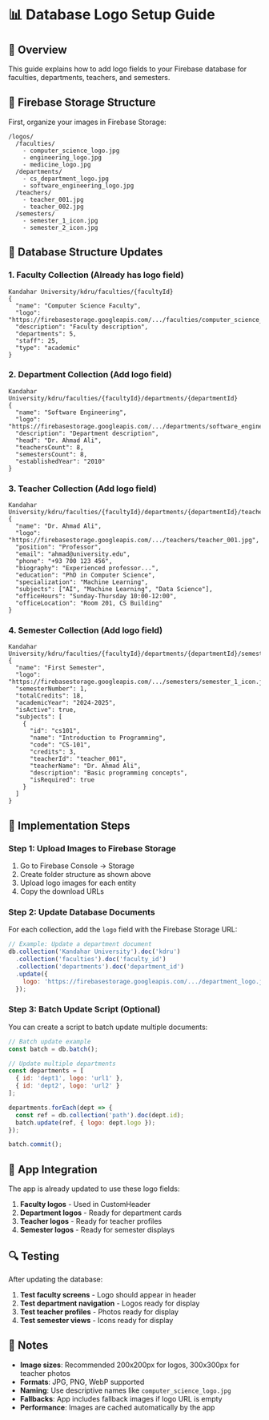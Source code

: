 # 📊 Database Logo Setup Guide

## 🎯 Overview
This guide explains how to add logo fields to your Firebase database for faculties, departments, teachers, and semesters.

## 📁 Firebase Storage Structure
First, organize your images in Firebase Storage:

```
/logos/
  /faculties/
    - computer_science_logo.jpg
    - engineering_logo.jpg
    - medicine_logo.jpg
  /departments/
    - cs_department_logo.jpg
    - software_engineering_logo.jpg
  /teachers/
    - teacher_001.jpg
    - teacher_002.jpg
  /semesters/
    - semester_1_icon.jpg
    - semester_2_icon.jpg
```

## 🔧 Database Structure Updates

### 1. Faculty Collection (Already has logo field)
```
Kandahar University/kdru/faculties/{facultyId}
{
  "name": "Computer Science Faculty",
  "logo": "https://firebasestorage.googleapis.com/.../faculties/computer_science_logo.jpg",
  "description": "Faculty description",
  "departments": 5,
  "staff": 25,
  "type": "academic"
}
```

### 2. Department Collection (Add logo field)
```
Kandahar University/kdru/faculties/{facultyId}/departments/{departmentId}
{
  "name": "Software Engineering",
  "logo": "https://firebasestorage.googleapis.com/.../departments/software_engineering_logo.jpg",
  "description": "Department description",
  "head": "Dr. Ahmad Ali",
  "teachersCount": 8,
  "semestersCount": 8,
  "establishedYear": "2010"
}
```

### 3. Teacher Collection (Add logo field)
```
Kandahar University/kdru/faculties/{facultyId}/departments/{departmentId}/teachers/{teacherId}
{
  "name": "Dr. Ahmad Ali",
  "logo": "https://firebasestorage.googleapis.com/.../teachers/teacher_001.jpg",
  "position": "Professor",
  "email": "ahmad@university.edu",
  "phone": "+93 700 123 456",
  "biography": "Experienced professor...",
  "education": "PhD in Computer Science",
  "specialization": "Machine Learning",
  "subjects": ["AI", "Machine Learning", "Data Science"],
  "officeHours": "Sunday-Thursday 10:00-12:00",
  "officeLocation": "Room 201, CS Building"
}
```

### 4. Semester Collection (Add logo field)
```
Kandahar University/kdru/faculties/{facultyId}/departments/{departmentId}/semesters/{semesterId}
{
  "name": "First Semester",
  "logo": "https://firebasestorage.googleapis.com/.../semesters/semester_1_icon.jpg",
  "semesterNumber": 1,
  "totalCredits": 18,
  "academicYear": "2024-2025",
  "isActive": true,
  "subjects": [
    {
      "id": "cs101",
      "name": "Introduction to Programming",
      "code": "CS-101",
      "credits": 3,
      "teacherId": "teacher_001",
      "teacherName": "Dr. Ahmad Ali",
      "description": "Basic programming concepts",
      "isRequired": true
    }
  ]
}
```

## 🚀 Implementation Steps

### Step 1: Upload Images to Firebase Storage
1. Go to Firebase Console → Storage
2. Create folder structure as shown above
3. Upload logo images for each entity
4. Copy the download URLs

### Step 2: Update Database Documents
For each collection, add the `logo` field with the Firebase Storage URL:

```javascript
// Example: Update a department document
db.collection('Kandahar University').doc('kdru')
  .collection('faculties').doc('faculty_id')
  .collection('departments').doc('department_id')
  .update({
    logo: 'https://firebasestorage.googleapis.com/.../department_logo.jpg'
  });
```

### Step 3: Batch Update Script (Optional)
You can create a script to batch update multiple documents:

```javascript
// Batch update example
const batch = db.batch();

// Update multiple departments
const departments = [
  { id: 'dept1', logo: 'url1' },
  { id: 'dept2', logo: 'url2' }
];

departments.forEach(dept => {
  const ref = db.collection('path').doc(dept.id);
  batch.update(ref, { logo: dept.logo });
});

batch.commit();
```

## 📱 App Integration

The app is already updated to use these logo fields:

1. **Faculty logos** - Used in CustomHeader
2. **Department logos** - Ready for department cards
3. **Teacher logos** - Ready for teacher profiles
4. **Semester logos** - Ready for semester displays

## 🔍 Testing

After updating the database:

1. **Test faculty screens** - Logo should appear in header
2. **Test department navigation** - Logos ready for display
3. **Test teacher profiles** - Photos ready for display
4. **Test semester views** - Icons ready for display

## 📝 Notes

- **Image sizes**: Recommended 200x200px for logos, 300x300px for teacher photos
- **Formats**: JPG, PNG, WebP supported
- **Naming**: Use descriptive names like `computer_science_logo.jpg`
- **Fallbacks**: App includes fallback images if logo URL is empty
- **Performance**: Images are cached automatically by the app

